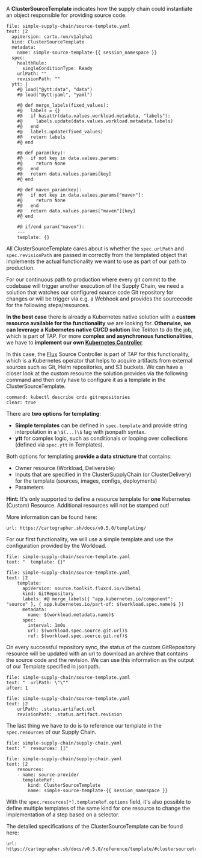 A **ClusterSourceTemplate** indicates how the supply chain could instantiate an object responsible for providing source code. 
```editor:append-lines-to-file
file: simple-supply-chain/source-template.yaml
text: |2
  apiVersion: carto.run/v1alpha1
  kind: ClusterSourceTemplate
  metadata:
    name: simple-source-template-{{ session_namespace }}
  spec:
    healthRule:
      singleConditionType: Ready
    urlPath: ""
    revisionPath: ""
  ytt: |
    #@ load("@ytt:data", "data")
    #@ load("@ytt:yaml", "yaml")

    #@ def merge_labels(fixed_values):
    #@   labels = {}
    #@   if hasattr(data.values.workload.metadata, "labels"):
    #@     labels.update(data.values.workload.metadata.labels)
    #@   end
    #@   labels.update(fixed_values)
    #@   return labels
    #@ end

    #@ def param(key):
    #@   if not key in data.values.params:
    #@     return None
    #@   end
    #@   return data.values.params[key]
    #@ end

    #@ def maven_param(key):
    #@   if not key in data.values.params["maven"]:
    #@     return None
    #@   end
    #@   return data.values.params["maven"][key]
    #@ end

    #@ if/end param("maven"):
    ---    
    template: {}
```
All ClusterSourceTemplate cares about is whether the `spec.urlPath` and `spec.revisionPath` are passed in correctly from the templated object that implements the actual functionality we want to use as part of our path to production.

For our continuous path to production where every git commit to the codebase will trigger another execution of the Supply Chain, we need a solution that watches our configured source code Git repository for changes or will be trigger via e.g. a Webhook and provides the sourcecode for the following steps/resources.

**In the best case** there is already a Kubernetes native solution with a **custom resource available for the functionality** we are looking for. **Otherwise, we can leverage a Kubernetes native CI/CD solution** like Tekton to do the job, which is part of TAP. For more **complex and asynchronous functionalities**, we have to **implement our own [Kubernetes Controller](https://kubernetes.io/docs/concepts/architecture/controller/)**.

In this case, the [Flux](https://fluxcd.io) Source Controller is part of TAP for this functionality, which is a Kubernetes operator that helps to acquire artifacts from external sources such as Git, Helm repositories, and S3 buckets. 
We can have a closer look at the custom resource the solution provides via the following command and then only have to configure it as a template in the ClusterSourceTemplate.
```terminal:execute
command: kubectl describe crds gitrepositories
clear: true
```

There are **two options for templating**:
- **Simple templates** can be defined in `spec.template` and provide string interpolation in a `\$(...)\$` tag with jsonpath syntax.
- **ytt** for complex logic, such as conditionals or looping over collections (defined via `spec.ytt` in Templates).

Both options for templating **provide a data structure** that contains:
- Owner resource (Workload, Deliverable)
- Inputs that are specified in the ClusterSupplyChain (or ClusterDelivery) for the template (sources, images, configs, deployments)
- Parameters

**Hint:** It's only supported to define a resource template for **one** Kubernetes (Custom) Resource. Additional resources will not be stamped out!

More information can be found here: 
```dashboard:open-url
url: https://cartographer.sh/docs/v0.5.0/templating/
```

For our first functionality, we will use a simple template and use the configuration provided by the Workload.
```editor:select-matching-text
file: simple-supply-chain/source-template.yaml
text: "  template: {}"
```
```editor:replace-text-selection
file: simple-supply-chain/source-template.yaml
text: |2
    template:
      apiVersion: source.toolkit.fluxcd.io/v1beta1
      kind: GitRepository
      labels: #@ merge_labels({ "app.kubernetes.io/component": "source" }, { app.kubernetes.io/part-of: $(workload.spec.name)$ })        
      metadata:
        name: $(workload.metadata.name)$
      spec:
        interval: 1m0s
        url: $(workload.spec.source.git.url)$
        ref: $(workload.spec.source.git.ref)$
```

On every successful repository sync, the status of the custom GitRepository resource will be updated with an url to download an archive that contains the source code and the revision. We can use this information as the output of our Template specified in jsonpath.
```editor:select-matching-text
file: simple-supply-chain/source-template.yaml
text: "  urlPath: \"\""
after: 1
```
```editor:replace-text-selection
file: simple-supply-chain/source-template.yaml
text: |2
    urlPath: .status.artifact.url
    revisionPath: .status.artifact.revision
```

The last thing we have to do is to reference our template in the `spec.resources` of our Supply Chain.
```editor:select-matching-text
file: simple-supply-chain/supply-chain.yaml
text: "  resources: []"
```

```editor:replace-text-selection
file: simple-supply-chain/supply-chain.yaml
text: |2
    resources:
    - name: source-provider
      templateRef:
        kind: ClusterSourceTemplate
        name: simple-source-template-{{ session_namespace }}
```

With the `spec.resources[*].templateRef.options` field, it's also possible to define multiple templates of the same kind for one resource to change the implementation of a step based on a selector.

The detailed specifications of the ClusterSourceTemplate can be found here: 
```dashboard:open-url
url: https://cartographer.sh/docs/v0.5.0/reference/template/#clustersourcetemplate
```
